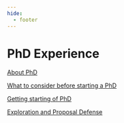 ```yaml
---
hide:
  - footer
---
```


# PhD Experience

[About PhD](phd/1-what-is-phd.md)

[What to consider before starting a PhD](phd/2-before-starting-phd.md)

[Getting starting of PhD](phd/3-starting-phd.md)

[Exploration and Proposal Defense](phd/4-exploration-and-proposal-defense.md)
